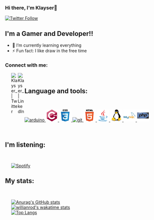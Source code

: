 ### Hi there, I'm Klayser👋 

[![Twitter Follow](https://img.shields.io/twitter/follow/Klayser_?color=1DA1F2&logo=twitter&style=for-the-badge)](https://twitter.com/intent/follow?original_referer=https%3A%2F%2Fgithub.com%2FKlayser_&screen_name=Klayser_)

## I'm a Gamer and Developer!!

- 🔭 I’m currently learning everything
- ⚡ Fun fact: I like draw in the free time

### Connect with me:
[<img align="left" style="padding-left: 20px" alt="Klayser_ | Twitter" width="22px" src="https://cdn.jsdelivr.net/npm/simple-icons@v3/icons/twitter.svg" />][twitter]
[<img align="left" alt="Klayser_ | LinkedIn" width="22px" src="https://cdn.jsdelivr.net/npm/simple-icons@v3/icons/discord.svg" />][discord]
<br />
## Language and tools:
<br/>
<p align="left" style="padding-left: 20px"> <a href="https://www.arduino.cc/" target="_blank" rel="noreferrer"> <img src="https://cdn.worldvectorlogo.com/logos/arduino-1.svg" alt="arduino" width="40" height="40"/> </a> <a href="https://www.w3schools.com/cpp/" target="_blank" rel="noreferrer"> <img src="https://raw.githubusercontent.com/devicons/devicon/master/icons/cplusplus/cplusplus-original.svg" alt="cplusplus" width="40" height="40"/> </a> <a href="https://www.w3schools.com/css/" target="_blank" rel="noreferrer"> <img src="https://raw.githubusercontent.com/devicons/devicon/master/icons/css3/css3-original-wordmark.svg" alt="css3" width="40" height="40"/> </a> <a href="https://git-scm.com/" target="_blank" rel="noreferrer"> <img src="https://www.vectorlogo.zone/logos/git-scm/git-scm-icon.svg" alt="git" width="40" height="40"/> </a> <a href="https://www.w3.org/html/" target="_blank" rel="noreferrer"> <img src="https://raw.githubusercontent.com/devicons/devicon/master/icons/html5/html5-original-wordmark.svg" alt="html5" width="40" height="40"/> </a> <a href="https://www.java.com" target="_blank" rel="noreferrer"> <img src="https://raw.githubusercontent.com/devicons/devicon/master/icons/java/java-original.svg" alt="java" width="40" height="40"/> </a> <a href="https://www.linux.org/" target="_blank" rel="noreferrer"> <img src="https://raw.githubusercontent.com/devicons/devicon/master/icons/linux/linux-original.svg" alt="linux" width="40" height="40"/> </a> <a href="https://www.mysql.com/" target="_blank" rel="noreferrer"> <img src="https://raw.githubusercontent.com/devicons/devicon/master/icons/mysql/mysql-original-wordmark.svg" alt="mysql" width="40" height="40"/> </a> <a href="https://www.photoshop.com/en" target="_blank" rel="noreferrer">  <a href="https://www.php.net" target="_blank" rel="noreferrer"> <img src="https://raw.githubusercontent.com/devicons/devicon/master/icons/php/php-original.svg" alt="php" width="40" height="40"/> </a> </p>
<br />

## I'm listening:
<br/>
<div style="padding-left: 20px">

[![Spotify](https://novatorem-klayser-real.vercel.app/api/spotify)](https://open.spotify.com/user/klayser)

</div>

[twitter]: https://twitter.com/Klayser_
[discord]: https://discord.com/invite/qtVUMfT

## My stats:
<br/>
<div style="padding-left: 20px">

[![Anurag's GitHub stats](https://github-readme-stats.vercel.app/api?username=klayser-real&show_icons=true&theme=github_dark)](https://github.com/anuraghazra/github-readme-stats)
<br>
[![willianrod's wakatime stats](https://github-readme-stats.vercel.app/api/wakatime?username=klayser)](https://github.com/anuraghazra/github-readme-stats)
<br>
[![Top Langs](https://github-readme-stats.vercel.app/api/top-langs/?username=klayser-real&layout=compact&theme=github_dark)](https://github.com/anuraghazra/github-readme-stats)
 </div>

